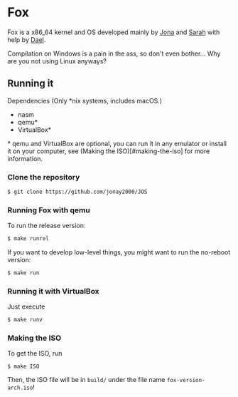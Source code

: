 # Fox
Fox is a x86_64 kernel and OS developed mainly by [Jona](https://github.com/jonay2000) and [Sarah](https://github.com/SarahIsWeird) with help by [Dael](https://github.com/daelvn).

Compilation on Windows is a pain in the ass, so don't even bother... Why are you not using Linux anyways?

## Running it

Dependencies (Only \*nix systems, includes macOS.)
- nasm
- qemu\*
- VirtualBox\*

\* qemu and VirtualBox are optional, you can run it in any emulator or install it on your computer, see (Making the ISO)[#making-the-iso] for more information.

### Clone the repository

```bash
$ git clone https://github.com/jonay2000/JOS
```

### Running Fox with qemu

To run the release version:

```bash
$ make runrel
```

If you want to develop low-level things, you might want to run the no-reboot version:

```bash
$ make run
```

### Running it with VirtualBox

Just execute

```bash
$ make runv
```

### Making the ISO

To get the ISO, run

```
$ make ISO
```

Then, the ISO file will be in `build/` under the file name `fox-version-arch.iso`!
